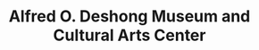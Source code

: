 ---
layout: repo
title: "Alfred O. Deshong Museum and Cultural Arts Center"
id: 13721
permalink: repos/13721/
---